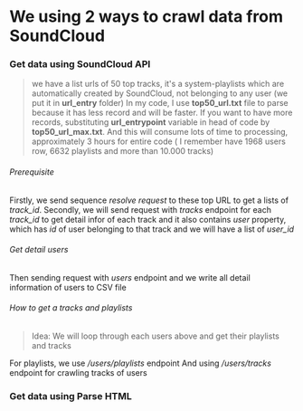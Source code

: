 # We using 2 ways to crawl data from SoundCloud
### Get data using SoundCloud API
> we have a list urls of 50 top tracks, it's a system-playlists which are automatically created by SoundCloud, not belonging to any user (we put it in **url_entry** folder)
> In my code, I use **top50_url.txt** file to parse because it has less record and will be faster.
> If you want to have more records, substituting **url_entrypoint** variable in head of code by **top50_url_max.txt**. And this will consume lots of time to processing, approximately 3 hours for entire code ( I remember have 1968 users row, 6632 playlists and more than 10.000 tracks)
###### Prerequisite
Firstly, we send sequence *resolve request* to these top URL to get a lists of *track_id*.
Secondly, we will send request with *tracks* endpoint for each *track_id* to get detail infor of each track and it also contains *user* property, which has *id* of user belonging to that track and we will have a list of *user_id*
###### Get detail users
Then sending request with *users* endpoint and we write all detail information of users to CSV file

###### How to get a tracks and playlists
> Idea: We will loop through each users above and get their playlists and tracks

For playlists, we use */users/playlists* endpoint
And using */users/tracks* endpoint for crawling tracks of users

### Get data using Parse HTML
